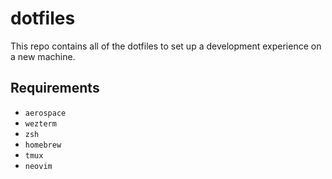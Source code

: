 # dotfiles

This repo contains all of the dotfiles to set up a development experience on a new machine.

## Requirements
- `aerospace`
- `wezterm`
- `zsh`
- `homebrew`
- `tmux`
- `neovim`

